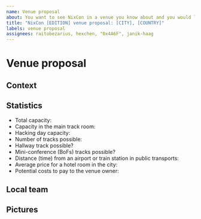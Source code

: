 ```yaml
---
name: Venue proposal
about: You want to see NixCon in a venue you know about and you would like to propose? Awesome, use this!
title: "NixCon [EDITION] venue proposal: [CITY], [COUNTRY]"
labels: venue proposal
assignees: raitobezarius, hexchen, "0x4A6F", janik-haag
---
```


# Venue proposal

<!-- This is a template, feel free to add any relevant section you believe
to be of interest to the public. -->

## Context

<!-- Explain what brought you to propose this venue, what is the relation with the venue 
and why do you think it's a great fit for NixCon. -->

## Statistics

<!-- Those are useful for us to perform our decisionmaking. Please fill them to the best
of your knowledge. If something is unclear or unknown at this point, don't let this prevent you
from filling the issue and write it as unknown yet or provide ballparks estimates. -->

- Total capacity:
- Capacity in the main track room:
- Hacking day capacity: 
- Number of tracks possible:
- Hallway track possible?
- Mini-conference (BoFs) tracks possible?
- Distance (time) from an airport or train station in public transports:
- Average price for a hotel room in the city:
- Potential costs to pay to the venue owner:

## Local team

<!-- 
  Do you have a local team? Can you present them to us in this issue?
  If you don't have a local team, please make it clear that you are looking
  to assemble a local team.
  Note that, in the current state of our organization, local teams
  are very much needed because the NixCon team cannot easily travel to your
  venue in advance depending on the circumstances
  to organize.
-->

## Pictures

<!-- Post a lot of cool pictures of your venue to make people thrilled about it. 
     Suggestions includes: the main track room, the potential hacking day, etc.
-->
